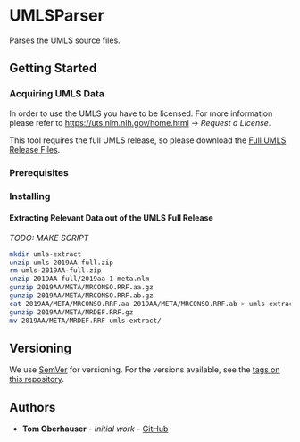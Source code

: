 # UMLSParser

Parses the UMLS source files.

## Getting Started

### Acquiring UMLS Data
 
In order to use the UMLS you have to be licensed.
For more information please refer to https://uts.nlm.nih.gov/home.html -> *Request a License*.

This tool requires the full UMLS release, so please download the [Full UMLS Release Files](https://www.nlm.nih.gov/research/umls/licensedcontent/umlsknowledgesources.html).

### Prerequisites

### Installing

#### Extracting Relevant Data out of the UMLS Full Release

*TODO: MAKE SCRIPT*

```bash
mkdir umls-extract
unzip umls-2019AA-full.zip
rm umls-2019AA-full.zip
unzip 2019AA-full/2019aa-1-meta.nlm
gunzip 2019AA/META/MRCONSO.RRF.aa.gz
gunzip 2019AA/META/MRCONSO.RRF.ab.gz
cat 2019AA/META/MRCONSO.RRF.aa 2019AA/META/MRCONSO.RRF.ab > umls-extract/MRCONSO.RRF
gunzip 2019AA/META/MRDEF.RRF.gz
mv 2019AA/META/MRDEF.RRF umls-extract/
```

## Versioning

We use [SemVer](http://semver.org/) for versioning. For the versions available, see the [tags on this repository](https://github.com/T0biWan/bachelor-frontend-prototype/tags).

## Authors

-   **Tom Oberhauser** - _Initial work_ - [GitHub](https://github.com/devfoo-one/)